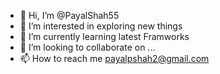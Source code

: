 - 👋 Hi, I’m @PayalShah55
- 👀 I’m interested in exploring new things
- 🌱 I’m currently learning latest Framworks
- 💞️ I’m looking to collaborate on ...
- 📫 How to reach me payalpshah2@gmail.com

<!---
PayalShah55/PayalShah55 is a ✨ special ✨ repository because its `README.md` (this file) appears on your GitHub profile.
You can click the Preview link to take a look at your changes.
--->
